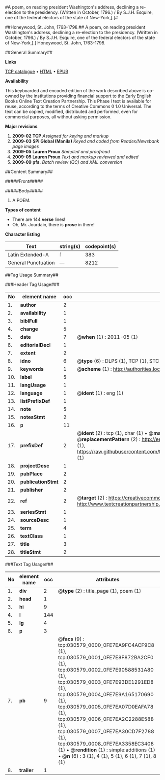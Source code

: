#A poem, on reading president Washington's address, declining a re-election to the presidency. (Written in October, 1796.) / By S.J.H. Esquire, one of the federal electors of the state of New-York,[.]#

##Honeywood, St. John, 1763-1798.##
A poem, on reading president Washington's address, declining a re-election to the presidency. (Written in October, 1796.) / By S.J.H. Esquire, one of the federal electors of the state of New-York,[.]
Honeywood, St. John, 1763-1798.

##General Summary##

**Links**

[TCP catalogue](http://www.ota.ox.ac.uk/tcp/)  • 
[HTML](http://tei.it.ox.ac.uk/tcp/Texts-HTML/free/N23/N23136.html)  • 
[EPUB](http://tei.it.ox.ac.uk/tcp/Texts-EPUB/free/N23/N23136.epub)

**Availability**

This keyboarded and encoded edition of the
	       work described above is co-owned by the institutions
	       providing financial support to the Early English Books
	       Online Text Creation Partnership. This Phase I text is
	       available for reuse, according to the terms of Creative
	       Commons 0 1.0 Universal. The text can be copied,
	       modified, distributed and performed, even for
	       commercial purposes, all without asking permission.

**Major revisions**

1. __2009-02__ __TCP__ *Assigned for keying and markup*
1. __2009-03__ __SPi Global (Manila)__ *Keyed and coded from Readex/Newsbank page images*
1. __2009-05__ __Lauren Proux__ *Sampled and proofread*
1. __2009-05__ __Lauren Proux__ *Text and markup reviewed and edited*
1. __2009-09__ __pfs.__ *Batch review (QC) and XML conversion*

##Content Summary##

#####Front#####

#####Body#####

1. A POEM.

**Types of content**

  * There are 144 **verse** lines!
  * Oh, Mr. Jourdain, there is **prose** in there!

**Character listing**


|Text|string(s)|codepoint(s)|
|---|---|---|
|Latin Extended-A|ſ|383|
|General Punctuation|—|8212|

##Tag Usage Summary##

###Header Tag Usage###

|No|element name|occ|attributes|
|---|---|---|---|
|1.|__author__|2||
|2.|__availability__|1||
|3.|__biblFull__|1||
|4.|__change__|5||
|5.|__date__|7| @__when__ (1) : 2011-05 (1)|
|6.|__editorialDecl__|1||
|7.|__extent__|2||
|8.|__idno__|6| @__type__ (6) : DLPS (1), TCP (1), STC (1), NOTIS (1), IMAGE-SET (1), EVANS-CITATION (1)|
|9.|__keywords__|1| @__scheme__ (1) : http://authorities.loc.gov/ (1)|
|10.|__label__|5||
|11.|__langUsage__|1||
|12.|__language__|1| @__ident__ (1) : eng (1)|
|13.|__listPrefixDef__|1||
|14.|__note__|5||
|15.|__notesStmt__|2||
|16.|__p__|11||
|17.|__prefixDef__|2| @__ident__ (2) : tcp (1), char (1)  •  @__matchPattern__ (2) : ([0-9\-]+):([0-9IVX]+) (1), (.+) (1)  •  @__replacementPattern__ (2) : http://eebo.chadwyck.com/downloadtiff?vid=$1&page=$2 (1), https://raw.githubusercontent.com/textcreationpartnership/Texts/master/tcpchars.xml#$1 (1)|
|18.|__projectDesc__|1||
|19.|__pubPlace__|2||
|20.|__publicationStmt__|2||
|21.|__publisher__|2||
|22.|__ref__|2| @__target__ (2) : https://creativecommons.org/publicdomain/zero/1.0/ (1), http://www.textcreationpartnership.org/docs/. (1)|
|23.|__seriesStmt__|1||
|24.|__sourceDesc__|1||
|25.|__term__|4||
|26.|__textClass__|1||
|27.|__title__|3||
|28.|__titleStmt__|2||


###Text Tag Usage###

|No|element name|occ|attributes|
|---|---|---|---|
|1.|__div__|2| @__type__ (2) : title_page (1), poem (1)|
|2.|__head__|1||
|3.|__hi__|9||
|4.|__l__|144||
|5.|__lg__|4||
|6.|__p__|3||
|7.|__pb__|9| @__facs__ (9) : tcp:030579_0000_0FE7EA9FC4ACF9C8 (1), tcp:030579_0001_0FE7E8F872BA2CF0 (1), tcp:030579_0002_0FE7E90588531A80 (1), tcp:030579_0003_0FE7E93DE1291ED8 (1), tcp:030579_0004_0FE7E9A165170690 (1), tcp:030579_0005_0FE7EA07D0EAFA78 (1), tcp:030579_0006_0FE7EA2C2288E588 (1), tcp:030579_0007_0FE7EA30CD7F2788 (1), tcp:030579_0008_0FE7EA3358EC3408 (1)  •  @__rendition__ (1) : simple:additions (1)  •  @__n__ (6) : 3 (1), 4 (1), 5 (1), 6 (1), 7 (1), 8 (1)|
|8.|__trailer__|1||
